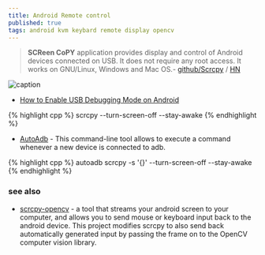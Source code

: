```yaml
---
title: Android Remote control
published: true
tags: android kvm keybard remote display opencv
---
```

> **SCReen CoPY** application provides display and control of Android devices connected on USB. It does not require any root access. It works on GNU/Linux, Windows and Mac OS.- [github/Scrcpy](https://github.com/Genymobile/scrcpy/blob/master/README.md) / [HN](https://news.ycombinator.com/item?id=35151298)

![caption](https://github.com/Genymobile/scrcpy/raw/master/assets/screenshot-debian-600.jpg)

- [How to Enable USB Debugging Mode on Android](https://www.kingoapp.com/root-tutorials/how-to-enable-usb-debugging-mode-on-android.htm)

{% highlight cpp %}
scrcpy  --turn-screen-off --stay-awake
{% endhighlight %}

- [AutoAdb](https://github.com/rom1v/autoadb) - This command-line tool allows to execute a command whenever a new device is connected to adb.

{% highlight cpp %}
autoadb scrcpy -s '{}' --turn-screen-off --stay-awake
{% endhighlight %}

### see also
- [scrcpy-opencv](https://github.com/robberth/scrcpy-opencv) -  a tool that streams your android screen to your computer, and allows you to send mouse or keyboard input back to the android device. This project modifies scrcpy to also send back automatically generated input by passing the frame on to the OpenCV computer vision library.
